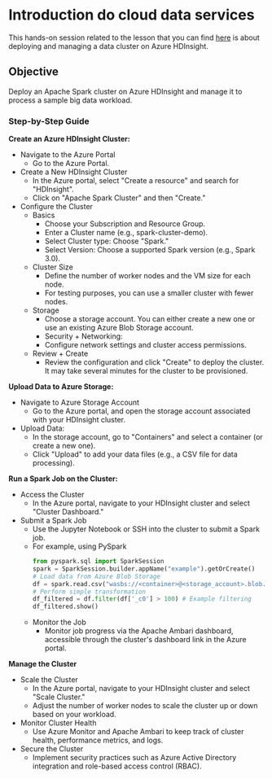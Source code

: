 # Introduction do cloud data services

This hands-on session related to the lesson that you can find [here]() is about deploying
and managing a data cluster on Azure HDInsight.

## Objective

Deploy an Apache Spark cluster on Azure HDInsight and manage it to process a sample big data workload.

### Step-by-Step Guide

**Create an Azure HDInsight Cluster:**

- Navigate to the Azure Portal
  - Go to the Azure Portal.
- Create a New HDInsight Cluster
  - In the Azure portal, select "Create a resource" and search for "HDInsight". 
  - Click on "Apache Spark Cluster" and then "Create."
- Configure the Cluster
  - Basics
    - Choose your Subscription and Resource Group. 
    - Enter a Cluster name (e.g., spark-cluster-demo). 
    - Select Cluster type: Choose "Spark."
    - Select Version: Choose a supported Spark version (e.g., Spark 3.0).
  - Cluster Size
    - Define the number of worker nodes and the VM size for each node. 
    - For testing purposes, you can use a smaller cluster with fewer nodes.
  - Storage
    - Choose a storage account. You can either create a new one or use an existing Azure Blob Storage account. 
    - Security + Networking:
    - Configure network settings and cluster access permissions. 
  - Review + Create
    - Review the configuration and click "Create" to deploy the cluster. It may take several minutes for the cluster to be provisioned.

**Upload Data to Azure Storage:**

- Navigate to Azure Storage Account
  - Go to the Azure portal, and open the storage account associated with your HDInsight cluster. 
- Upload Data:
  - In the storage account, go to "Containers" and select a container (or create a new one). 
  - Click "Upload" to add your data files (e.g., a CSV file for data processing).

**Run a Spark Job on the Cluster:**

- Access the Cluster
  - In the Azure portal, navigate to your HDInsight cluster and select "Cluster Dashboard."
- Submit a Spark Job
  - Use the Jupyter Notebook or SSH into the cluster to submit a Spark job.
  - For example, using PySpark
    ```python
    from pyspark.sql import SparkSession
    spark = SparkSession.builder.appName("example").getOrCreate()
    # Load data from Azure Blob Storage
    df = spark.read.csv("wasbs://<container>@<storage_account>.blob.core.windows.net/<file.csv>")
    # Perform simple transformation
    df_filtered = df.filter(df['_c0'] > 100) # Example filtering
    df_filtered.show()
    ```
  - Monitor the Job
    - Monitor job progress via the Apache Ambari dashboard, accessible through the cluster's dashboard link in the Azure portal.

**Manage the Cluster**

- Scale the Cluster
  - In the Azure portal, navigate to your HDInsight cluster and select "Scale Cluster."
  - Adjust the number of worker nodes to scale the cluster up or down based on your workload. 
- Monitor Cluster Health
  - Use Azure Monitor and Apache Ambari to keep track of cluster health, performance metrics, and logs. 
- Secure the Cluster
  - Implement security practices such as Azure Active Directory integration and role-based access control (RBAC).